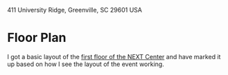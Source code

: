 411 University Ridge, Greenville, SC 29601 USA

# Floor Plan #

I got a basic layout of the [first floor of the NEXT Center](http://www.restfest.org/media/documents/cfd583be-af30-fee4-951e-04014e93562e/NEXT%20Upper%20Floor%20Plan.pdf) and have marked it up based on how I see the layout of the event working.